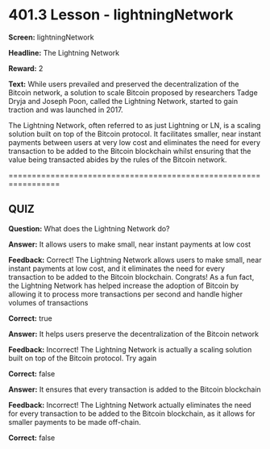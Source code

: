 # 401.3 Lesson - lightningNetwork

**Screen:** lightningNetwork

**Headline:** The Lightning Network

**Reward:** 2

**Text:** While users prevailed and preserved the decentralization of the Bitcoin network, a solution to scale Bitcoin proposed by researchers Tadge Dryja and Joseph Poon, called the Lightning Network, started to gain traction and was launched in 2017.

The Lightning Network, often referred to as just Lightning or LN, is a scaling solution built on top of the Bitcoin protocol. It facilitates smaller, near instant payments between users at very low cost and eliminates the need for every transaction to be added to the Bitcoin blockchain whilst ensuring that the value being transacted abides by the rules of the Bitcoin network.

\=================================================================

## QUIZ

**Question:** What does the Lightning Network do?

**Answer:** It allows users to make small, near instant payments at low cost

**Feedback:** Correct! The Lightning Network allows users to make small, near instant payments at low cost, and it eliminates the need for every transaction to be added to the Bitcoin blockchain. Congrats! As a fun fact, the Lightning Network has helped increase the adoption of Bitcoin by allowing it to process more transactions per second and handle higher volumes of transactions

**Correct:** true

**Answer:** It helps users preserve the decentralization of the Bitcoin network

**Feedback:** Incorrect! The Lightning Network is actually a scaling solution built on top of the Bitcoin protocol. Try again

**Correct:** false

**Answer:** It ensures that every transaction is added to the Bitcoin blockchain

**Feedback:** Incorrect! The Lightning Network actually eliminates the need for every transaction to be added to the Bitcoin blockchain, as it allows for smaller payments to be made off-chain.

**Correct:** false

<figure><img src="../.gitbook/assets/401-03.png" alt=""><figcaption></figcaption></figure>
